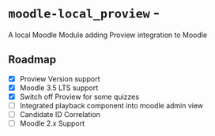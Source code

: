 # `moodle-local_proview` - 
A local Moodle Module adding Proview integration to Moodle

## Roadmap

- [x] Proview Version support
- [x] Moodle 3.5 LTS support
- [x] Switch off Proview for some quizzes
- [ ] Integrated playback component into moodle admin view
- [ ] Candidate ID Correlation
- [ ] Moodle 2.x Support
